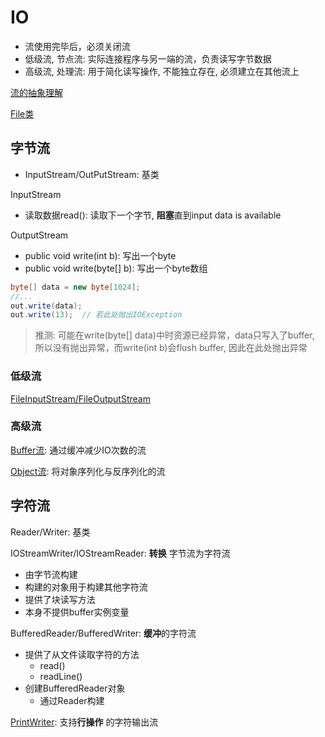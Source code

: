 # IO

- 流使用完毕后，必须关闭流
- 低级流, 节点流: 实际连接程序与另一端的流，负责读写字节数据
- 高级流, 处理流: 用于简化读写操作, 不能独立存在, 必须建立在其他流上

[流的抽象理解](Java_Stream.md)

[File类](Java_File_Class.md)

## 字节流

- InputStream/OutPutStream: 基类

InputStream

- 读取数据read(): 读取下一个字节, **阻塞**直到input data is available

OutputStream

- public void write(int b): 写出一个byte
- public void write(byte[] b): 写出一个byte数组

```java
byte[] data = new byte[1024];
//...
out.write(data);
out.write(13);  // 若此处抛出IOException
```

> 推测: 可能在write(byte[] data)中时资源已经异常，data只写入了buffer, 所以没有抛出异常，而write(int b)会flush buffer, 因此在此处抛出异常

### 低级流

[FileInputStream/FileOutputStream](Java_FileIOStream.md)

### 高级流

[Buffer流](Java_BufferedIOStream.md): 通过缓冲减少IO次数的流

[Object流](Java_ObjectIOStream.md): 将对象序列化与反序列化的流

## 字符流

Reader/Writer: 基类

IOStreamWriter/IOStreamReader: **转换** 字节流为字符流

- 由字节流构建
- 构建的对象用于构建其他字符流
- 提供了块读写方法
- 本身不提供buffer实例变量

BufferedReader/BufferedWriter: **缓冲**的字符流

- 提供了从文件读取字符的方法
  - read()
  - readLine()
- 创建BufferedReader对象
  - 通过Reader构建

[PrintWriter](Java_PrintWriter.md): 支持**行操作** 的字符输出流
